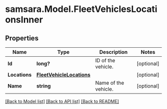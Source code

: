 # samsara.Model.FleetVehiclesLocationsInner
## Properties

Name | Type | Description | Notes
------------ | ------------- | ------------- | -------------
**Id** | **long?** | ID of the vehicle. | [optional] 
**Locations** | [**FleetVehicleLocations**](FleetVehicleLocations.md) |  | [optional] 
**Name** | **string** | Name of the vehicle. | [optional] 

[[Back to Model list]](../README.md#documentation-for-models) [[Back to API list]](../README.md#documentation-for-api-endpoints) [[Back to README]](../README.md)


